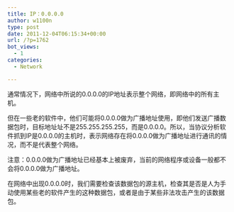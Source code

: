 ```yaml
---
title: IP：0.0.0.0
author: w1100n
type: post
date: 2011-12-04T06:15:34+00:00
url: /?p=1762
bot_views:
  - 1
categories:
  - Network

---
```

通常情况下，网络中所说的0.0.0.0的IP地址表示整个网络，即网络中的所有主机。
  
但在一些老的软件中，他们可能将0.0.0.0做为广播地址使用，即他们发送广播数据包时，目标地址址不是255.255.255.255，而是0.0.0.0。所以，当协议分析软件抓到IP是0.0.0.0的主机时，表示网络存在将0.0.0.0做为广播地址进行通讯的情况，而不是代表整个网络。
  
注意：0.0.0.0做为广播地址已经基本上被废弃，当前的网络程序或设备一般都不会将0.0.0.0做为广播地址。
  
在网络中出现0.0.0.0时，我们需要检查该数据包的源主机，检查其是否是人为手动使用某些老的软件产生的这种数据包，或者是由于某些非法攻击产生的该数据包。